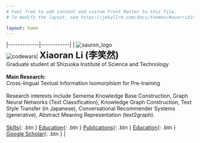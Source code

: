 ```yaml
---
# Feel free to add content and custom Front Matter to this file.
# To modify the layout, see https://jekyllrb.com/docs/themes/#overriding-theme-defaults

layout: home
---
```



|-------------|------------|
|  ![sauron_logo](../images/me.png)  <br> ![codewars](https://www.codewars.com/users/xiaoran_li/badges/small?theme=light)| **<font size=5>Xiaoran Li (李笑然)</font>** <br> Graduate student at Shizuoka Institute of Science and Technology <br> <br> **Main Research:** <br>Cross-lingual Textual Information Isomorphism for Pre-training<br><br>Research interests include Sememe Knowledge Base Construction, Graph Neural Networks (Text Classification), Knowledge Graph Construction, Text Style Transfer (in Japanese), Conversational Recommender Systems (generative), Abstract Meaning Representation (text2graph).<br><br> <span class="fs-2"> [Skills](../docs/education/skills.html){: .btn } [Education](../education/index.html){: .btn } [Publications](../publications/index.html){: .btn } [Education](../education/index.html){: .btn } [Google Scholar](https://scholar.google.com/citations?user=gRzyFp4AAAAJ&hl=en){: .btn }  </span>|


<script type='text/javascript' id='clustrmaps' src='//cdn.clustrmaps.com/map_v2.js?cl=7253ED&w=600&t=tt&d=hDGijGM-VztK5wafWGPtknXMU2sxCFxdJCQ3H23juwo&co=ffffff'></script>
